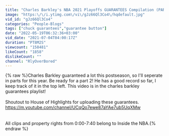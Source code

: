 ```yaml
---
title: "Charles Barkley's NBA 2021 Playoffs GUARANTEES Compilation (PART 1) | 1st Round & Play-In Tournament"
image: "https:\/\/i.ytimg.com\/vi\/gJz66Ql3Co4\/hqdefault.jpg"
vid_id: "gJz66Ql3Co4"
categories: "People-Blogs"
tags: ["chuck guarantees","guarantee button"]
date: "2022-05-19T06:32:36+03:00"
vid_date: "2021-07-04T04:00:17Z"
duration: "PT8M2S"
viewcount: "158481"
likeCount: "1858"
dislikeCount: ""
channel: "RlyOverBored"
---
```

{% raw %}Charles Barkley guaranteed a lot this postseason, so I'll seperate in parts for this year. Be ready for a part 2! He has a good record so far, I keep track of it in the top left.    This video is in the charles barkley guarantees playlist!<br /><br />Shoutout to House of Highlights for uploading these guarantees.<br /><a rel="nofollow" target="blank" href="https://m.youtube.com/channel/UCqQo7ewe87aYAe7ub5UqXMw">https://m.youtube.com/channel/UCqQo7ewe87aYAe7ub5UqXMw</a><br /><br /><br />All clips and property rights from 0:00-7:40 belong to Inside the NBA.{% endraw %}
